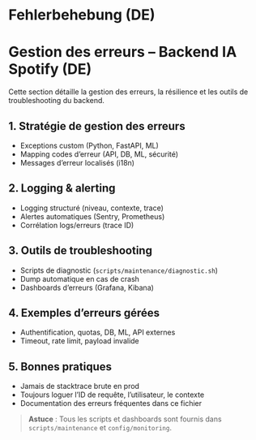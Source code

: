 # Fehlerbehebung (DE)

# Gestion des erreurs – Backend IA Spotify (DE)

Cette section détaille la gestion des erreurs, la résilience et les outils de troubleshooting du backend.

## 1. Stratégie de gestion des erreurs
- Exceptions custom (Python, FastAPI, ML)
- Mapping codes d’erreur (API, DB, ML, sécurité)
- Messages d’erreur localisés (i18n)

## 2. Logging & alerting
- Logging structuré (niveau, contexte, trace)
- Alertes automatiques (Sentry, Prometheus)
- Corrélation logs/erreurs (trace ID)

## 3. Outils de troubleshooting
- Scripts de diagnostic (`scripts/maintenance/diagnostic.sh`)
- Dump automatique en cas de crash
- Dashboards d’erreurs (Grafana, Kibana)

## 4. Exemples d’erreurs gérées
- Authentification, quotas, DB, ML, API externes
- Timeout, rate limit, payload invalide

## 5. Bonnes pratiques
- Jamais de stacktrace brute en prod
- Toujours loguer l’ID de requête, l’utilisateur, le contexte
- Documentation des erreurs fréquentes dans ce fichier

> **Astuce** : Tous les scripts et dashboards sont fournis dans `scripts/maintenance` et `config/monitoring`.
